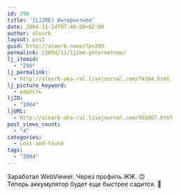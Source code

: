 ```yaml
---
id: 296
title: '[LJ2ME] Интернетное'
date: 2004-11-14T07:40:00+02:00
author: alexrb
layout: post
guid: http://alexrb.name/?p=296
permalink: /2004/11/lj2me-ynternetnoe/
lj_itemid:
  - "290"
lj_permalink:
  - http://alexrb-aka-ral.livejournal.com/74304.html
lj_picture_keyword:
  - радость
ljID:
  - "1964"
ljURL:
  - http://alexrb-aka-ral.livejournal.com/502867.html
post_views_count:
  - "4"
categories:
  - Lost-and-found
tags:
  - "2004"
---
```

Заработал WebViewer. Через профиль ЖЖ. 😉  
Теперь аккумулятор будет еще быстрее садится. 🙂